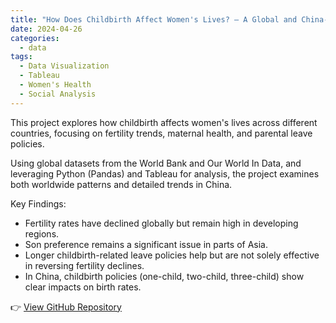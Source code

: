 ```yaml
---
title: "How Does Childbirth Affect Women's Lives? — A Global and China-Focused Data Exploration"
date: 2024-04-26
categories:
  - data
tags:
  - Data Visualization
  - Tableau
  - Women's Health
  - Social Analysis
---
```


This project explores how childbirth affects women's lives across different countries, focusing on fertility trends, maternal health, and parental leave policies.

Using global datasets from the World Bank and Our World In Data, and leveraging Python (Pandas) and Tableau for analysis, the project examines both worldwide patterns and detailed trends in China.

Key Findings:
- Fertility rates have declined globally but remain high in developing regions.
- Son preference remains a significant issue in parts of Asia.
- Longer childbirth-related leave policies help but are not solely effective in reversing fertility declines.
- In China, childbirth policies (one-child, two-child, three-child) show clear impacts on birth rates.

👉 [View GitHub Repository](https://github.com/xc017/tableau_dashboard)
